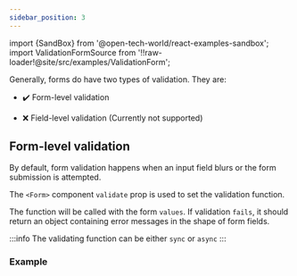 ```yaml
---
sidebar_position: 3
---
```


import {SandBox} from '@open-tech-world/react-examples-sandbox';
import ValidationFormSource from '!!raw-loader!@site/src/examples/ValidationForm';

Generally, forms do have two types of validation. They are:

- ✔️ Form-level validation

- ❌ Field-level validation (Currently not supported)

## Form-level validation

By default, form validation happens when an input field blurs or the form submission is attempted.

The `<Form>` component `validate` prop is used to set the validation function.

The function will be called with the form `values`. If validation `fails`, it should return an object containing error messages in the shape of form fields.

:::info
The validating function can be either `sync` or `async`
:::

### Example

<SandBox lib="react-form" code={ValidationFormSource} />
